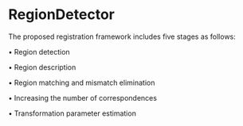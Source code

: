 # RegionDetector

The proposed registration framework includes five stages as follows:

• Region detection

• Region description

• Region matching and mismatch elimination

• Increasing the number of correspondences

• Transformation parameter estimation

